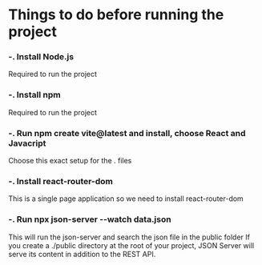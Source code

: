 # Things to do before running the project

### -. Install Node.js
 Required to run the project

### -. Install npm
 Required to run the project

### -. Run npm create vite@latest and install, choose React and Javacript
 Choose this exact setup for the .<jsx> files

### -. Install react-router-dom
 This is a single page application so we need to install react-router-dom

### -. Run npx json-server --watch data.json
 This will run the json-server and search the json file in the public folder
 If you create a ./public directory at the root of your project, JSON Server 
 will serve its content in addition to the REST API.




